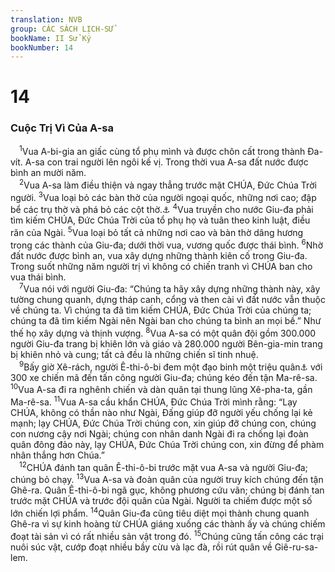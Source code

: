 ```yaml
---
translation: NVB
group: CÁC SÁCH LỊCH-SỬ
bookName: II Sử Ký 
bookNumber: 14
---
```


<div class="title"><h1>14</h1><h3>Cuộc Trị Vì Của A-sa </h3></div>
<span class="verse 2su_14_1"> <sup>1</sup>Vua A-bi-gia an giấc cùng tổ phụ mình và được chôn cất trong thành Đa-vít. A-sa con trai người lên ngôi kế vị. Trong thời vua A-sa đất nước được bình an mười năm. <br/></span>
<span class="verse 2su_14_2"> <sup>2</sup>Vua A-sa làm điều thiện và ngay thẳng trước mặt CHÚA, Đức Chúa Trời người. </span>
<span class="verse 2su_14_3"><sup>3</sup>Vua loại bỏ các bàn thờ của người ngoại quốc, những nơi cao; đập bể các trụ thờ và phá bỏ các cột thờ.<a data-toggle="tooltip" data-placement="bottom" title="Hình tượng của nữ thần Asherah">⚓</a></span>
<span class="verse 2su_14_4"><sup>4</sup>Vua truyền cho nước Giu-đa phải tìm kiếm CHÚA, Đức Chúa Trời của tổ phụ họ và tuân theo kinh luật, điều răn của Ngài. </span>
<span class="verse 2su_14_5"><sup>5</sup>Vua loại bỏ tất cả những nơi cao và bàn thờ dâng hương trong các thành của Giu-đa; dưới thời vua, vương quốc được thái bình. </span>
<span class="verse 2su_14_6"><sup>6</sup>Nhờ đất nước được bình an, vua xây dựng những thành kiên cố trong Giu-đa. Trong suốt những năm người trị vì không có chiến tranh vì CHÚA ban cho vua thái bình. <br/></span>
<span class="verse 2su_14_7"> <sup>7</sup>Vua nói với người Giu-đa: “Chúng ta hãy xây dựng những thành này, xây tường chung quanh, dựng tháp canh, cổng và then cài vì đất nước vẫn thuộc về chúng ta. Vì chúng ta đã tìm kiếm CHÚA, Đức Chúa Trời của chúng ta; chúng ta đã tìm kiếm Ngài nên Ngài ban cho chúng ta bình an mọi bề.” Như thế họ xây dựng và thịnh vượng. </span>
<span class="verse 2su_14_8"><sup>8</sup>Vua A-sa có một quân đội gồm 300.000 người Giu-đa trang bị khiên lớn và giáo và 280.000 người Bên-gia-min trang bị khiên nhỏ và cung; tất cả đều là những chiến sĩ tinh nhuệ. <br/></span>
<span class="verse 2su_14_9"> <sup>9</sup>Bấy giờ Xê-rách, người Ê-thi-ô-bi đem một đạo binh một triệu quân<a data-toggle="tooltip" data-placement="bottom" title="Có thể là hàng ngàn ngàn quân">⚓</a> với 300 xe chiến mã đến tấn công người Giu-đa; chúng kéo đến tận Ma-rê-sa. </span>
<span class="verse 2su_14_10"><sup>10</sup>Vua A-sa đi ra nghênh chiến và dàn quân tại thung lũng Xê-pha-ta, gần Ma-rê-sa. </span>
<span class="verse 2su_14_11"><sup>11</sup>Vua A-sa cầu khẩn CHÚA, Đức Chúa Trời mình rằng: “Lạy CHÚA, không có thần nào như Ngài, Đấng giúp đỡ người yếu chống lại kẻ mạnh; lạy CHÚA, Đức Chúa Trời chúng con, xin giúp đỡ chúng con, chúng con nương cậy nơi Ngài; chúng con nhân danh Ngài đi ra chống lại đoàn quân đông đảo này, lạy CHÚA, Đức Chúa Trời chúng con, xin đừng để phàm nhân thắng hơn Chúa.” <br/></span>
<span class="verse 2su_14_12"> <sup>12</sup>CHÚA đánh tan quân Ê-thi-ô-bi trước mặt vua A-sa và người Giu-đa; chúng bỏ chạy. </span>
<span class="verse 2su_14_13"><sup>13</sup>Vua A-sa và đoàn quân của người truy kích chúng đến tận Ghê-ra. Quân Ê-thi-ô-bi ngã gục, không phương cứu vãn; chúng bị đánh tan trước mặt CHÚA và trước đội quân của Ngài. Người ta chiếm được một số lớn chiến lợi phẩm. </span>
<span class="verse 2su_14_14"><sup>14</sup>Quân Giu-đa cũng tiêu diệt mọi thành chung quanh Ghê-ra vì sự kinh hoàng từ CHÚA giáng xuống các thành ấy và chúng chiếm đoạt tài sản vì có rất nhiều sản vật trong đó. </span>
<span class="verse 2su_14_15"><sup>15</sup>Chúng cũng tấn công các trại nuôi súc vật, cướp đoạt nhiều bầy cừu và lạc đà, rồi rút quân về Giê-ru-sa-lem. <br/></span>
